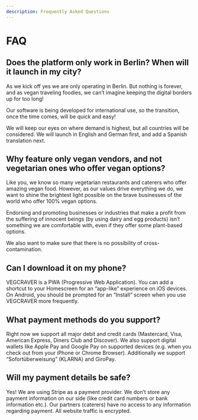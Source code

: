 ```yaml
---
description: Frequently Asked Questions
---
```


# FAQ

## **Does the platform only work in Berlin? When will it launch in my city?**

As we kick off yes we are only operating in Berlin. But nothing is forever, and as vegan traveling foodies, we can’t imagine keeping the digital borders up for too long! 

Our software is being developed for international use, so the transition, once the time comes, will be quick and easy!

We will keep our eyes on where demand is highest, but all countries will be considered.  We will launch in English and German first, and add a Spanish translation next. 

## **Why feature only vegan vendors, and not vegetarian ones who offer vegan options?** 

Like you, we know so many vegetarian restaurants and caterers who offer amazing vegan food. However, as our values drive everything we do, we want to shine the brightest light possible on the brave businesses of the world who offer 100% vegan options. 

Endorsing and promoting businesses or industries that make a profit from the suffering of innocent beings \(by using dairy and egg products\) isn’t something we are comfortable with, even if they offer some plant-based options. 

We also want to make sure that there is no possibility of cross-contamination.

## **Can I download it on my phone?**

VEGCRAVER is a PWA \(Progressive Web Application\). You can add a shortcut to your Homescreen for an “app-like” experience on iOS devices. On Android, you should be prompted for an “Install” screen when you use VEGCRAVER more frequently.

## **What payment methods do you support?**

Right now we support all major debit and credit cards \(Mastercard, Visa, American Express, Diners Club and Discover\). We also support digital wallets like Apple Pay and Google Pay on supported devices \(e.g. when you check out from your iPhone or Chrome Browser\). Additionally we support “Sofortüberweisung” \(KLARNA\) and GiroPay.

## **Will my payment details be safe?**

Yes! We are using Stripe as a payment provider. We don’t store any payment information on our side \(like credit card numbers or bank information etc.\). Our partners \(caterers\) have no access to any information regarding payment. All website traffic is encrypted.

